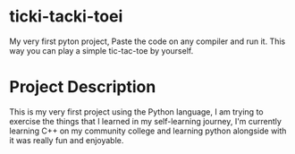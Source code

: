 # ticki-tacki-toei
My very first pyton project, Paste the code on any compiler and run it. This way you can play a simple tic-tac-toe by yourself.

# Project Description
This is my very first project using the Python language, I am trying to exercise the things that I learned in my self-learning journey,
I'm currently learning C++ on my community college and learning python alongside with it was really fun and enjoyable.
